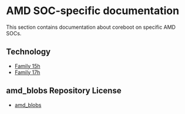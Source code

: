 # AMD SOC-specific documentation

This section contains documentation about coreboot on specific AMD SOCs.

## Technology

- [Family 15h](family15h.md)
- [Family 17h](family17h.md)

## amd_blobs Repository License

- [amd_blobs](amdblobs_license.md)
